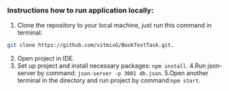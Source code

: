### Instructions how to run application locally:

1. Clone the repository to your local machine, just run this command in terminal:

``` bash
git clone https://github.com/vitmixG/BookTestTask.git.
```

2. Open project in IDE.
3. Set up project and install necessary packages: ```npm install```.
4.Run json-server by command: ```json-server -p 3001 db.json```.
5.Open another terminal in the directory and run project by command:```npm start```.
